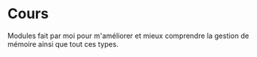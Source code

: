 # Cours

Modules fait par moi pour m'améliorer et mieux comprendre la gestion de mémoire ainsi que tout ces types.
